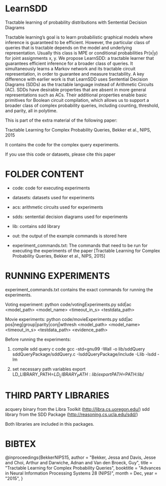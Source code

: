 # LearnSDD
Tractable learning of probability distributions with Sentential Decision Diagrams

Tractable learning’s goal is to learn probabilistic graphical models where inference is guaranteed to be efficient. However, the particular class of queries that is tractable depends on the model and underlying representation. Usually this class is MPE or conditional probabilities Pr(x|y) for joint assignments x, y. We propose LearnSDD: a tractable learner that guarantees efficient inference for a broader class of queries. It simultaneously learns a Markov network and its tractable circuit representation, in order to guarantee and measure tractability. A key difference with earlier work is that LearnSDD uses Sentential Decision Diagrams (SDDs) as the tractable language instead of Arithmetic Circuits (AC). SDDs have desirable properties that are absent in more general representations such as ACs. Their additional properties enable basic primitives for Boolean circuit compilation, which allows us to support a broader class of complex probability queries, including counting, threshold, and parity, all in polytime.


This is part of the extra material of the following paper:

  Tractable Learning for Complex Probability Queries, Bekker et al., NIPS, 2015

It contains the code for the complex query experiments.

If you use this code or datasets, please cite this paper


FOLDER CONTENT
==============

 - code: code for executing experiments
 - datasets: datasets used for experiments
 - acs: arithmetic circuits used for experiments
 - sdds: sentential decision diagrams used for experiments
 - lib: contains sdd library
 - out: the output of the example commands is stored here
 
 - experiment_commands.txt: The commands that need to be run for executing the experiments of the paper [Tractable Learning for Complex Probability Queries, Bekker et al., NIPS, 2015]


RUNNING EXPERIMENTS
===================

experiment_commands.txt contains the exact commands for running the experiments.

Voting experiment:
python code/votingExperiments.py sdd|ac <model_path> <model_name> <outpath> <timeout_in_s> <testdata_path>

Movie experiments:
python code/movieExperiments.py sdd|ac pos|neg|group|parity|conj|wthresh <model_path> <model_name> <outpath> <timeout_in_s> <testdata_path> <evidence_path>
 
 
Before running the experiments:
1) compile sdd query c code
gcc -std=gnu99 -Wall -o lib/sddQuery sddQueryPackage/sddQuery.c -IsddQueryPackage/include -Llib -lsdd -lm

2) set necessary path variables
export LD_LIBRARY_PATH=$LD_LIBRARY_PATH:lib/
export PATH=$PATH:lib/



THIRD PARTY LIBRARIES
=====================

acquery binary from the Libra Toolkit (http://libra.cs.uoregon.edu/)
sdd library from the SDD Package (http://reasoning.cs.ucla.edu/sdd/)

Both libraries are included in this packages.


BIBTEX
======

@inproceedings{BekkerNIPS15,
  author = "Bekker, Jessa and Davis, Jesse and Choi, Arthur and Darwiche, Adnan and Van den Broeck, Guy",
  title = "Tractable Learning for Complex Probability Queries",
  booktitle = "Advances in Neural Information Processing Systems 28 (NIPS)",
  month = Dec,
  year = "2015",
}
